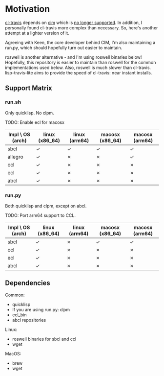 # Motivation

[cl-travis](https://github.com/lispci/cl-travis) depends on [cim](https://github.com/sionescu/CIM) which is [no longer supported](https://keens.github.io/blog/2017/01/29/deprecating_cim/). In addition, I personally found cl-travis more complex than necessary. So, here's another attempt at a lighter version of it.

Agreeing with Keen, the core developer behind CIM, I'm also maintaining a run.py, which should hopefully turn out easier to maintain.

roswell is another alternative - and I'm using roswell binaries below! Hopefully, this repository is easier to maintain than roswell for the common implementations used below. Also, roswell is much slower than cl-travis. lisp-travis-lite aims to provide the speed of cl-travis: near instant installs.

## Support Matrix

### run.sh

Only quicklisp. No clpm.

TODO: Enable ecl for macosx

| Impl \ OS (arch) | linux (x86\_64) | linux (arm64) | macosx (x86\_64) | macosx (arm64) |
|------------------|-----------------|---------------|------------------|----------------|
| sbcl             | ✓               | ✓             | ✓                | ✓              |
| allegro          | ✓               | ✗             | ✗                | ✓              |
| ccl              | ✓               | ✗             | ✗                | ✗              |
| ecl              | ✓               | ✗             | ✗                | ✗              |
| abcl             | ✓               | ✗             | ✗                | ✗              |

### run.py

Both quicklisp and clpm, except on abcl.

TODO: Port arm64 support to CCL.

| Impl \ OS (arch) | linux (x86\_64) | linux (arm64) | macosx (x86\_64) | macosx (arm64) |
|------------------|-----------------|---------------|------------------|----------------|
| sbcl             | ✓               | ✗             | ✓                | ✓              |
| ccl              | ✓               | ✗             | ✗                | ✗              |
| ecl              | ✓               | ✗             | ✗                | ✗              |
| abcl             | ✓               | ✗             | ✗                | ✗              |


## Dependencies

Common:

- quicklisp
- If you are using run.py: clpm
- ecl_bin
- abcl repositories

Linux:

- roswell binaries for sbcl and ccl
- wget

MacOS:

- brew
- wget

